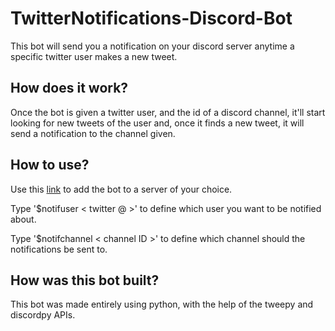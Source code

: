 # TwitterNotifications-Discord-Bot

This bot will send you a notification on your discord server anytime a specific twitter user makes a new tweet.

## How does it work?

Once the bot is given a twitter user, and the id of a discord channel, it'll start looking for new tweets of the user and, once it finds a new tweet, it will send a notification to the channel given.

## How to use?

Use this [link](https://discord.com/api/oauth2/authorize?client_id=871417926589243454&permissions=259846043712&scope=bot) to add the bot to a server of your choice.

Type '$notifuser < twitter @ >' to define which user you want to be notified about.

Type '$notifchannel < channel ID >' to define which channel should the notifications be sent to.

## How was this bot built?

This bot was made entirely using python, with the help of the tweepy and discordpy APIs.


